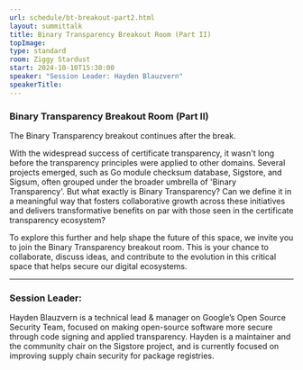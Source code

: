 ```yaml
---
url: schedule/bt-breakout-part2.html
layout: summittalk
title: Binary Transparency Breakout Room (Part II)
topImage:
type: standard
room: Ziggy Stardust
start: 2024-10-10T15:30:00
speaker: "Session Leader: Hayden Blauzvern"
speakerTitle: 
---
```


<div class="font-google font-medium">

### Binary Transparency Breakout Room (Part II)

The Binary Transparency breakout continues after the break.

With the widespread success of certificate transparency, it wasn't long before the transparency principles were applied to other domains. Several projects emerged, such as Go module checksum database, Sigstore, and Sigsum, often grouped under the broader umbrella of 'Binary Transparency'. But what exactly is Binary Transparency? Can we define it in a meaningful way that fosters collaborative growth across these initiatives and delivers transformative benefits on par with those seen in the certificate transparency ecosystem?

To explore this further and help shape the future of this space, we invite you to join the Binary Transparency breakout room. This is your chance to collaborate, discuss ideas, and contribute to the evolution in this critical space that helps secure our digital ecosystems. 

---

### Session Leader:

Hayden Blauzvern is a technical lead & manager on Google’s Open Source Security Team, focused on making open-source software more secure through code signing and applied transparency. Hayden is a maintainer and the community chair on the Sigstore project, and is currently focused on improving supply chain security for package registries.
